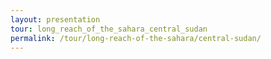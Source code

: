 ```yaml
---
layout: presentation
tour: long_reach_of_the_sahara_central_sudan
permalink: /tour/long-reach-of-the-sahara/central-sudan/
---
```

